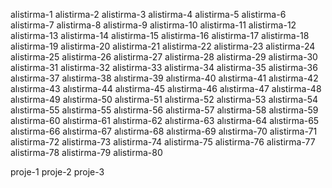 alistirma-1
alistirma-2
alistirma-3
alistirma-4
alistirma-5
alistirma-6
alistirma-7
alistirma-8
alistirma-9
alistirma-10
alistirma-11
alistirma-12
alistirma-13
alistirma-14
alistirma-15
alistirma-16
alistirma-17
alistirma-18
alistirma-19
alistirma-20
alistirma-21
alistirma-22
alistirma-23
alistirma-24
alistirma-25
alistirma-26
alistirma-27
alistirma-28
alistirma-29
alistirma-30
alistirma-31
alistirma-32
alistirma-33
alistirma-34
alistirma-35
alistirma-36
alıstirma-37
alıstirma-38
alıstirma-39
alıstirma-40
alıstirma-41
alıstirma-42
alıstirma-43
alıstirma-44
alıstirma-45
alıstirma-46
alıstirma-47
alıstirma-48
alıstirma-49
alıstirma-50
alıstirma-51
alıstirma-52
alıstirma-53
alıstirma-54
alıstirma-55
alıstirma-55
alıstirma-56
alıstirma-57
alıstirma-58
alıstirma-59
alıstirma-60
alıstirma-61
alıstirma-62
alıstirma-63
alıstirma-64
alıstirma-65
alıstirma-66
alıstirma-67
alıstirma-68
alıstirma-69
alıstirma-70
alistirma-71
alistirma-72
alistirma-73
alistirma-74
alistirma-75
alistirma-76
alistirma-77
alistirma-78
alistirma-79
alistirma-80

proje-1
proje-2
proje-3
